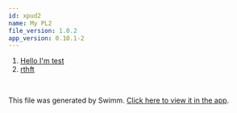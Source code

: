 ```yaml
---
id: xpud2
name: My PL2
file_version: 1.0.2
app_version: 0.10.1-2
---
```


<!-- Steps - Do not remove this comment -->
1. [Hello I'm test](hello-im-test.0zoyz.sw.md)
2. [rthft](http://localhost:5001/repos/OY6VN6VGOcBdgWRhxnrn/docs/BWXm1Jg2i28FOlZkcdwi)


<br/>

This file was generated by Swimm. [Click here to view it in the app](http://localhost:5001/repos/ls4DA2fLasmQuEbT4ipw/playlists/xpud2).